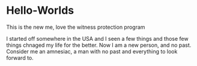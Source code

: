 # Hello-Worlds
This is the new me, love the witness protection program

I started off somewhere in the USA and I seen a few things and those few things chnaged my life for the better. Now I am a new person, and no past. Consider me an amnesiac, a man with no past and everything to look forward to. 

